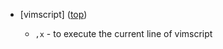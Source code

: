 
*   <a name="vimscript">[vimscript] ([top](#top))

    *   `,x` - to execute the current line of vimscript
